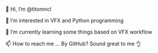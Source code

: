 👋 Hi, I’m @titomncl

👀 I’m interested in VFX and Python programming

🌱 I’m currently learning some things based on VFX workflow

📫 How to reach me ... By GitHub? Sound great to me 👌
